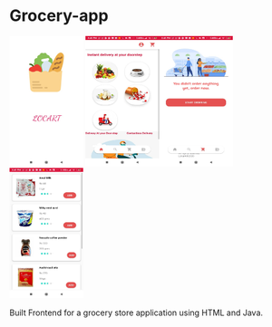 # Grocery-app
<img src ="5.jpeg" width="130" height="230" /> <img src ="6.jpeg" width="130" height="230" /><img src ="7.jpeg" width="130" height="230" /> <img src ="8.jpeg" width="130" height="230" />


Built Frontend for a grocery store application using HTML and Java. 
